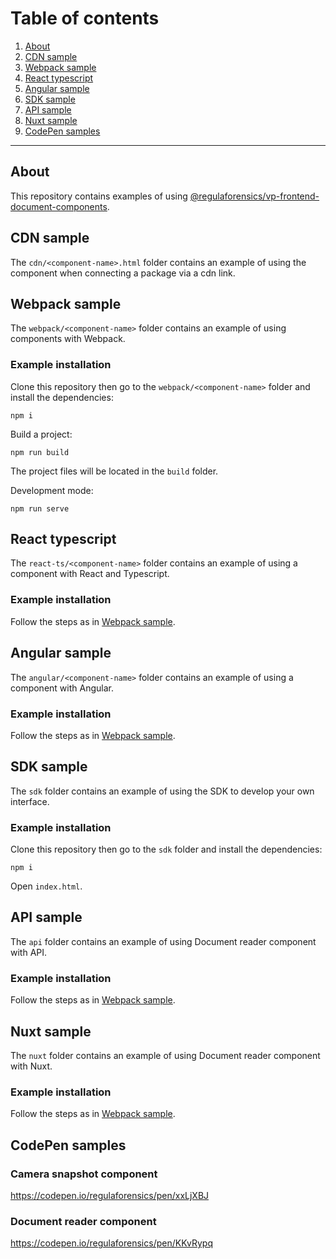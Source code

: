 # Table of сontents
1. [About](#about)
1. [CDN sample](#cdn-sample)
1. [Webpack sample](#webpack-sample)
1. [React typescript](#react-typescript)
1. [Angular sample](#angular-sample)
1. [SDK sample](#sdk-sample)
1. [API sample](#api-sample)
1. [Nuxt sample](#nuxt-sample)
1. [CodePen samples](#codepen-samples)

---

## About

This repository contains examples of using [@regulaforensics/vp-frontend-document-components](https://www.npmjs.com/package/@regulaforensics/vp-frontend-document-components).

## CDN sample

The ```cdn/<component-name>.html``` folder contains an example of using the component when connecting a package via a cdn link.

## Webpack sample

The ```webpack/<component-name>``` folder contains an example of using components with Webpack.

### Example installation

Clone this repository then go to the ```webpack/<component-name>``` folder and install the dependencies:

```
npm i
```

Build a project:

```
npm run build
```

The project files will be located in the ```build``` folder.

Development mode:

```
npm run serve
```

## React typescript

The ```react-ts/<component-name>``` folder contains an example of using a component with React and Typescript.

### Example installation

Follow the steps as in [Webpack sample](#webpack-sample).

## Angular sample

The ```angular/<component-name>``` folder contains an example of using a component with Angular.

### Example installation

Follow the steps as in [Webpack sample](#webpack-sample).

## SDK sample

The ```sdk``` folder contains an example of using the SDK to develop your own interface.

### Example installation

Clone this repository then go to the ```sdk``` folder and install the dependencies:

```
npm i
```

Open ```index.html```.

## API sample

The ```api``` folder contains an example of using Document reader component with API.

### Example installation

Follow the steps as in [Webpack sample](#webpack-sample).

## Nuxt sample

The ```nuxt``` folder contains an example of using Document reader component with Nuxt.

### Example installation

Follow the steps as in [Webpack sample](#webpack-sample).

## CodePen samples

### Camera snapshot component

https://codepen.io/regulaforensics/pen/xxLjXBJ

### Document reader component

https://codepen.io/regulaforensics/pen/KKvRypq
